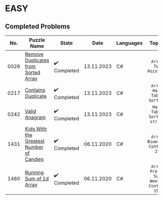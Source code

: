 # EASY

## Completed Problems

| No.  | Puzzle Name                                                                                                                     | State                        | Date       | Languages | Topics                                    |
|------|---------------------------------------------------------------------------------------------------------------------------------|------------------------------|------------|-----------|:-----------------------------------------:|
| 0026 | [Remove Duplicates from Sorted Array](https://leetcode.com/problems/remove-duplicates-from-sorted-array/description/)           | :heavy_check_mark: Completed | 13.11.2023 | C#        | `Array` `Two Pointers`                    |
| 0217 | [Contains Duplicate](https://leetcode.com/problems/contains-duplicate/description/)                                             | :heavy_check_mark: Completed | 13.11.2023 | C#        | `Array` `Hash Table` `Sorting`            |
| 0242 | [Valid Anagram](https://leetcode.com/problems/valid-anagram/description/)                                                       | :heavy_check_mark: Completed | 13.11.2023 | C#        | `Hash Table` `Sorting` `string`           |
| 1431 | [Kids With the Greatest Number of Candies](https://leetcode.com/problems/kids-with-the-greatest-number-of-candies/description/) | :heavy_check_mark: Completed | 06.11.2020 | C#        | `Array` `Biweekly Contest 25`             |
| 1480 | [Running Sum of 1d Array](https://leetcode.com/problems/running-sum-of-1d-array/description/)                                   | :heavy_check_mark: Completed | 06.11.2020 | C#        | `Array` `Prefix Sum` `Weekly Contest 193` |